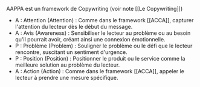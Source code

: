 AAPPA est un framework de Copywriting (voir note [[Le Copywriting]])
- A : Attention (Attention) : Comme dans le framework [[ACCA]], capturer l'attention du lecteur dès le début du message.
- A : Avis (Awareness) : Sensibiliser le lecteur au problème ou au besoin qu'il pourrait avoir, créant ainsi une connexion émotionnelle.
- P : Problème (Problem) : Souligner le problème ou le défi que le lecteur rencontre, suscitant un sentiment d'urgence.
- P : Position (Position) : Positionner le produit ou le service comme la meilleure solution au problème du lecteur.
- A : Action (Action) : Comme dans le framework [[ACCA]], appeler le lecteur à prendre une mesure spécifique.
